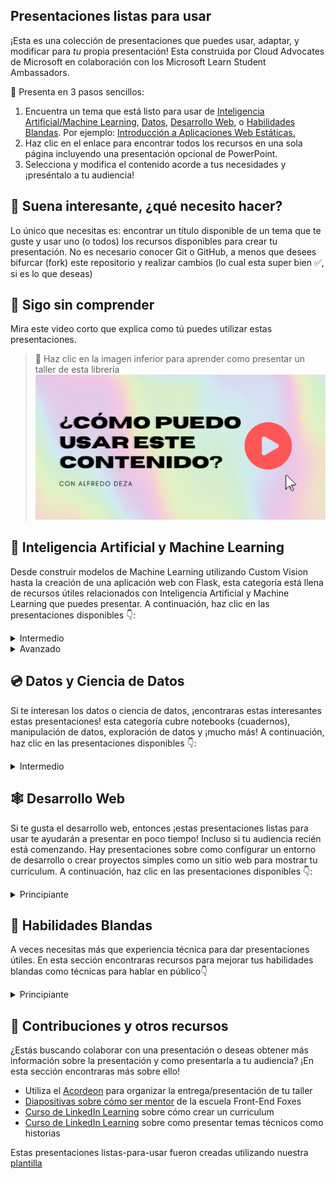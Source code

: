 ## Presentaciones listas para usar

¡Esta es una colección de presentaciones que puedes usar, adaptar, y modificar para *tu* propia presentación! Esta construida por Cloud Advocates de Microsoft en colaboración con los Microsoft Learn Student Ambassadors.

🚀 Presenta en 3 pasos sencillos:
1. Encuentra un tema que está listo para usar de [Inteligencia Artificial/Machine Learning](#-inteligencia-artificial-y-machine-learning), [Datos](#-datos-y-ciencia-de-datos), [Desarrollo Web](#-desarrollo-web), o [Habilidades Blandas](#-habilidades-blandas). Por ejemplo: 
<a href="../short/intro-static-web-apps/translations/es/">Introducción a Aplicaciones Web Estáticas.</a>
1. Haz clic en el enlace para encontrar todos los recursos en una sola página incluyendo una presentación opcional de PowerPoint.
1. Selecciona y modifica el contenido acorde a tus necesidades y ¡preséntalo a tu audiencia!


## 🧐 Suena interesante, ¿qué necesito hacer?

Lo único que necesitas es: encontrar un título disponible de un tema que te guste y usar uno (o todos) los recursos disponibles para crear tu presentación. No es necesario conocer Git o GitHub, a menos que desees bifurcar (fork) este repositorio y realizar cambios (lo cual esta super bien ✅, si es lo que deseas)

## 🤔 Sigo sin comprender
Mira este video corto que explica como tú puedes utilizar estas presentaciones.

> 🎥 Haz clic en la imagen inferior para aprender como presentar un taller de esta librería
[![Descripción general de la biblioteca del taller](../images/workshop.gif)](https://youtu.be/tylrSBnjHGo "Descripción general de la biblioteca del taller - ¡Haz clic para ver este video!")


## 🧠 Inteligencia Artificial y Machine Learning

Desde construir modelos de Machine Learning utilizando Custom Vision hasta la creación de una aplicación web con Flask, esta categoría está llena de recursos útiles relacionados con Inteligencia Artificial y Machine Learning que puedes presentar. A continuación, haz clic en las presentaciones disponibles 👇:

  <details>
    <summary>Intermedio</summary>

  <ul>
      <li>
        <a href="../full/ml-model-custom-vision/translations/es">Construye un modelo de Machine Learning utilizando Azure Custom Vision</a>
      </li>
  </ul>

  </details>

  <details>
    <summary>Avanzado</summary>

  <ul>
      <li>
        <a href="../full/intro-nlp-tensorflow/translations/es/">Utiliza TensorFlow y Keras para el procesamiento del lenguaje natural</a>
      </li>
  </ul>

  </details>




## 💿 Datos y Ciencia de Datos
Si te interesan los datos o ciencia de datos, ¡encontraras estas interesantes estas presentaciones! esta categoría cubre notebooks (cuadernos), manipulación de datos, exploración de datos y ¡mucho más! A continuación, haz clic en las presentaciones disponibles 👇:

<!-- -
<details>
    <summary>Principiante</summary>


 - [Explore y analice datos con R](../full/explore-analyze-data-with-R/README.md)


</details>
-->
<details>
  <summary>Intermedio</summary>

  <ul>
      <li>
        <a href="../full/intro-databricks/translations/es/">Lectura y escritura de datos con Azure DataBricks</a>
      </li>
  </ul>

</details>




## 🕸 Desarrollo Web
Si te gusta el desarrollo web, entonces ¡estas presentaciones listas para usar te ayudarán a presentar en poco tiempo! Incluso si tu audiencia recién está comenzando. Hay presentaciones sobre como configurar un entorno de desarrollo o crear proyectos simples como un sitio web para mostrar tu currículum. A continuación, haz clic en las presentaciones disponibles 👇:

  <details>
    <summary>Principiante</summary>

  <ul>
      <li>
        <a href="../short/intro-github-dev/translations/es/">Introducción a GitHub usando GitHub.dev</a>
      </li>
      <li>
        <a href="../short/intro-static-web-apps/translations/es/">Introducción a Azure Static Web Apps</a>
      </li>
      <li>
        <a href="../full/build-resume-website/translations/es/">Crea un sitio web para mostrar tu currículum</a>
      </li>
      <li>
        <a href="../full/power-platform-canvas-app/translations/es/">Construye una aplicación sin código con Microsoft Power Platform</a>
      </li>
          <li>
        <a href="../short/explore-art-rest-api/translations/es/">Explora el mundo del arte usando APIs RESTful</a>
      </li>
  </ul>

  </details>
<!--
  <details>
    <summary>Intermedio</summary>
   - [Crea una API mínima con .NET 6](./full/intro-minapi/README.md)
   - [Introducción a React](./full/intro-react/README.md)
   - [Creación de lógica sin servidor con Azure Functions](./full/azure-functions/README.md)
   - [Introducción a Django](./full/django-get-started/README.md)
   - [Crea una aplicación web progresiva de Mood Journal](./full/mood-journal-progressive-web-app/README.md)
-->


## 🦉 Habilidades Blandas
A veces necesitas más que experiencia técnica para dar presentaciones útiles. En esta sección encontraras recursos para mejorar tus habilidades blandas como técnicas para hablar en público👇


  <details>
    <summary>Principiante</summary>

  <ul>
      <li>
        <a href="../short/public-speaking/translations/es/">Técnicas para hablar en público</a>
      </li>
  </ul>

  </details>

## 🤩 Contribuciones y otros recursos

¿Estás buscando colaborar con una presentación o deseas obtener más información sobre la presentación y como presentarla a tu audiencia? ¡En esta sección encontraras más sobre ello!

- Utiliza el [Acordeon](./acordeon.md) para organizar la entrega/presentación de tu taller
- [Diapositivas sobre cómo ser mentor](https://github.com/FrontEndFoxes/art/blob/main/frontend-foxes-mentor-training.pdf) de la escuela Front-End Foxes
- [Curso de LinkedIn Learning](https://www.linkedin.com/learning/teaching-techniques-developing-curriculum/welcome?autoAdvance=true&autoSkip=false&autoplay=true&resume=true&u=3322) sobre cómo crear un curriculum
- [Curso de LinkedIn Learning](https://www.linkedin.com/learning/presenting-technical-information-with-stories/storytelling-for-technical-presentations?autoAdvance=true&autoSkip=false&autoplay=true&resume=true&u=3322) sobre como presentar temas técnicos como historias

Estas presentaciones listas-para-usar fueron creadas utilizando nuestra [plantilla](https://github.com/microsoft/workshop-template)
